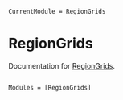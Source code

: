```@meta
CurrentModule = RegionGrids
```

# RegionGrids

Documentation for [RegionGrids](https://github.com/natgeo-wong/RegionGrids.jl).

```@index
```

```@autodocs
Modules = [RegionGrids]
```

